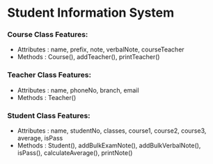 # Student Information System

### Course Class Features:
- Attributes : name, prefix, note, verbalNote, courseTeacher
- Methods : Course(), addTeacher(), printTeacher()

### Teacher Class Features:
- Attributes : name, phoneNo, branch, email
- Methods : Teacher()

### Student Class Features:
- Attributes : name, studentNo, classes, course1, course2, course3, average, isPass
- Methods : Student(), addBulkExamNote(), addBulkVerbalNote(), isPass(), calculateAverage(), printNote()
